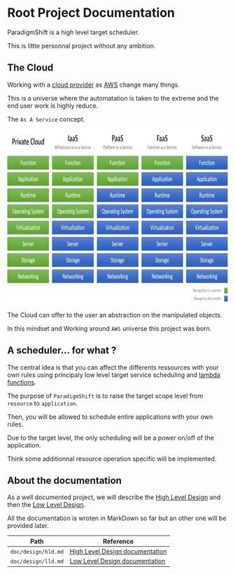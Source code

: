 # Root Project Documentation

ParadigmShift is a high level target scheduler.

This is little personnal project without any ambition.

## The Cloud

Working with a [cloud provider](https://fr.wikipedia.org/wiki/Cloud_computing) as [AWS](https://en.wikipedia.org/wiki/Amazon_Web_Services) change many things.

This is a universe where the automatation is taken to the extreme and the end user work is highly reduce.

The `As A Service` concept.

<img src="aas.jpg" width="800" height="400">

The Cloud can offer to the user an abstraction on the manipulated objects.

In this mindset and Working around `AWS` universe this project was born.

## A scheduler... for what ?

The central idea is that you can affect the differents ressources with your own rules using principaly low level target service scheduling and [lambda functions](https://en.wikipedia.org/wiki/AWS_Lambda).

The purpose of `ParadigmShift` is to raise the target scope level from `resource` to `application`.

Then, you will be allowed to schedule entire applications with your own rules.

Due to the target level, the only scheduling will be a power on/off of the application.

Think some additionnal resource operation specific will be implemented.

## About the documentation

As a well documented project, we will describe the [High Level Design](https://en.wikipedia.org/wiki/High-level_design) and then the [Low Level Design](https://en.wikipedia.org/wiki/Low-level_design).

All the documentation is wroten in MarkDown so far but an other one will be provided later.

| Path                      | Reference                                                         |
|---------------------------|-------------------------------------------------------------------|
| `doc/design/hld.md`       | [High Level Design documentation](design/hld.md)                  |
| `doc/design/lld.md`       | [Low Level Design documentation](design/lld.md)                   |